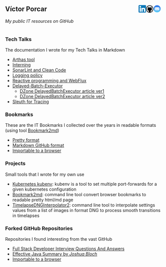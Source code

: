 
## Víctor Porcar [<img align="right" src="site/images/mail.png" width="24">](mailto:victormpcmun@gmail.com)[<img align="right" src="site/images/github.png" width="24">](https://github.com/victor-porcar)[<img align="right" src="site/images/linkedin.png" width="24">](https://es.linkedin.com/in/victor-porcar-a110a533)

*My public IT resources on GitHub*
<br />
<br />

### Tech Talks

The documentation I wrote for my Tech Talks in Markdown


* [Arthas tool](https://github.com/victor-porcar/TechTalk-Arthas-Tool)
* [Interning](https://github.com/victor-porcar/TechTalk-Interning)
* [SonarLint and Clean Code](https://github.com/victor-porcar/TechTalk-SonarLint-and-Clean-Code)
* [Logging policy](https://github.com/victor-porcar/TechTalk-Logging-Policy)
* [Reactive programming and WebFlux](https://github.com/victor-porcar/TechTalk-Reactive-Programming-and-WebFlux)
* [Delayed-Batch-Executor](https://github.com/victor-porcar/TechTalk-Delayed-Batch-Executor)
   * [DZone DelayedBatchExecutor article ver1](https://dzone.com/articles/optimizing-data-repositories-usage-in-java-multith)
   * [DZone DelayedBatchExecutor article ver2](https://web.archive.org/web/20200815000143/https://dzone.com/articles/delayedbatchexecutor-how-to-optimize-database-usag)
* [Sleuth for Tracing](https://github.com/victor-porcar/TechTalk-Sleuth-for-Tracing)

 
### Bookmarks

These are the IT Bookmarks I collected over the years in readable formats (using tool  [Bookmark2md](https://github.com/victormpcmun/Bookmark2md))

* [Pretty format](bookmarks/generated_PRETTY_HTML_IT.html)
* [Markdown GitHub format](bookmarks/generated_MD_IT.md)
* [Importable to a browser](bookmarks/bookmarksIT.html)

### Projects

Small tools that I wrote for my own use
* [Kubernetes kubenv](https://github.com/victor-porcar/kubernetes-kubenv/blob/master/README.md): kubenv is a tool to set multiple port-forwards for a given kubernetes configuration
* [Bookmark2md](https://github.com/victormpcmun/Bookmark2md): command line tool convert browser bookmarks to readable pretty html/md page
* [TimelapseDNGInterpolator2](https://github.com/victor-porcar/TimelapseDNGInterpolator2): command line tool to interpolate settings values from a list of images in format DNG to process smooth transitions in timelapses


### Forked GitHub Repositories

Repositories I found interesting from the vast GitHub

* [Full Stack Developer Interview Questions And Answers](https://github.com/victor-porcar/Full-stack-Developer-Interview-Questions-and-Answers)
* [Effective Java Summary by *Joshua Bloch*](https://github.com/victor-porcar/effective-java-summary)
* [Importable to a browser](bookmarks/bookmarksIT.html)



